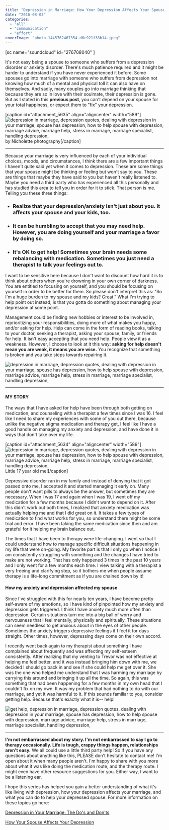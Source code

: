 ```yaml
---
title: "Depression in Marriage: How Your Depression Affects Your Spouse"
date: "2016-08-03"
categories: 
  - "all"
  - "communication"
  - "effort"
coverImage: "photo-1445762467354-d6c921f33b14.jpeg"
---
```


\[sc name="soundcloud" id="276708040" \]

It's not easy being a spouse to someone who suffers from a depression disorder or anxiety disorder. There's much patience required and it might be harder to understand if you have never experienced it before. Some spouses go into marriage with someone who suffers from depression not knowing how much of a mental and physical toll it can also have on themselves. And sadly, many couples go into marriage thinking that because they are so in love with their soulmate, their depression is gone. But as I stated in this **previous post**, you can't depend on your spouse for your total happiness, or expect them to "fix" your depression.

\[caption id="attachment\_5635" align="aligncenter" width="589"\]![depression in marriage, depression quotes, dealing with depression in your marriage, spouse has depression, how to help spouse with depression, marriage advice, marriage help, stress in marriage, marriage specialist, handling depression, ](/images/IMG_0074.jpg) by Nicholette photography\[/caption\]

* * *

Because your marriage is very influenced by each of your individual choices, moods, and circumstances, I think there are a few important things I haven't quite said yet when it comes to depression. These are some things that your spouse might be thinking or feeling but won't say to you. These are things that maybe they have said to you but haven't really listened to. Maybe you need a third party who has experienced all this personally and has studied this area to tell you in order for it to stick. That person is me. Telling you these three things:

- ### Realize that your depression/anxiety isn't just about you. It affects your spouse and your kids, too.
    

- ### It can be humbling to accept that you may need help. However, you are doing yourself and your marriage a favor by doing so.
    

- ### It's OK to get help! Sometimes your brain needs some rebalancing with medication. Sometimes you just need a therapist to talk your feelings out to.
    

I want to be sensitive here because I don't want to discount how hard it is to think about others when you're drowning in your own corner of darkness. You are entitled to focusing on yourself, and you should be focusing on yourself in order to be better for them. So please don't interpret this as: "So I'm a huge burden to my spouse and my kids? Great." What I'm trying to help point out instead, is that you gotta do something about managing your depression at some point.

Management could be finding new hobbies or interest to be involved in, reprioritizing your responsibilities, doing more of what makes you happy, and/or asking for help. Help can come in the form of reading books, talking to your doctor, seeking a therapist, asking your spouse, family, or friends for help. It isn't easy accepting that you need help. People view it as a weakness. However, I choose to look at it this way: **asking for help doesn't mean you are weak, it means you are wise.** You recognize that something is broken and you take steps towards repairing it.

![depression in marriage, depression quotes, dealing with depression in your marriage, spouse has depression, how to help spouse with depression, marriage advice, marriage help, stress in marriage, marriage specialist, handling depression, ](/images/IMG_0602.jpg)

* * *

#### MY STORY

The ways that I have asked for help have been through both getting on medication, and counseling with a therapist a few times since I was 16. I feel like I need to share my experiences with some of you out there, because unlike the negative stigma medication and therapy get, I feel like I have a good handle on managing my anxiety and depression, and have done it in ways that don't take over my life.

\[caption id="attachment\_5634" align="aligncenter" width="589"\]![depression in marriage, depression quotes, dealing with depression in your marriage, spouse has depression, how to help spouse with depression, marriage advice, marriage help, stress in marriage, marriage specialist, handling depression, ](/images/102.jpg) Little 17 year old me!\[/caption\]

Depressive disorder ran in my family and instead of denying that it got passed onto me, I accepted it and started managing it early on. Many people don't want pills to always be the answer, but sometimes they are necessary. When I was 17 and again when I was 19, I went off my medication for a few months because I didn't want to depend on it. After this didn't work out both times, I realized that anxiety medication was actually helping me and that I did great on it. It takes a few types of medication to find what works for you, so understand there might be some trial and error. I have been taking the same medication since then and am grateful for it helping my brain balance out.

The times that I have been to therapy were life-changing. I went so that I could understand how to manage specific difficult situations happening in my life that were on-going. My favorite part is that I only go when I notice I am consistently struggling with something and the changes I have tried to make are not working. That has only happened 3 times in the past 10 years and I only went for a few months each time. I view talking with a therapist a very freeing and clarifying step, so it bothers me when people assume therapy is a life-long commitment as if you are chained down by it!

#### How my anxiety and depression affected my spouse

Since I've struggled with this for nearly ten years, I have become pretty self-aware of my emotions, so I have kind of pinpointed how my anxiety and depression gets triggered. I think I have anxiety much more often than depression. Certain situations turn me into a big ball of worry and nervousness that I feel mentally, physically and spiritually. These situations can seem needless to get anxious about in the eyes of other people. Sometimes the anxiety triggers depressive feelings if I feel it for days straight. Other times, however, depressing days come on their own accord.

I recently went back again to my therapist about something I have complained about frequently and was affecting my self-esteem consistently. After realizing that my venting to Trevor was not effective at helping me feel better, and it was instead bringing him down with me, we decided I should go back in and see if she could help me get over it. She was the one who helped me understand that I was harming my marriage by carrying this around and bringing it up all the time. So again, this was something that had been happening for a few months in my own head that I couldn't fix on my own. It was my problem that had nothing to do with our marriage, and yet it was harmful to it. If this sounds familiar to you, consider getting help. Because that's exactly what it is-- help!

![get help, depression in marriage, depression quotes, dealing with depression in your marriage, spouse has depression, how to help spouse with depression, marriage advice, marriage help, stress in marriage, marriage specialist, handling depression, ](/images/IMG_0429.jpg)

* * *

**I'm not embarrassed about my story. I'm not embarrassed to say I go to therapy occasionally. Life is tough, crappy things happen, relationships aren't easy.** We all could use a little third party help! So if you have any questions about anything like this, PLEASE don't hesitate to contact me! I'm open about it when many people aren't. I'm happy to share with you more about what it was like doing the medication route, and the therapy route. I might even have other resource suggestions for you. Either way, I want to be a listening ear.

I hope this series has helped you gain a better understanding of what it's like living with depression, how your depression affects your marriage, and what you can do to help your depressed spouse. For more information on these topics go here:

[Depression in Your Marriage: The Do's and Don'ts](http://freshlymarried.com/depression-in-your-marriage-the-dos-and-donts/)

[How Your Spouse Affects Your Depression](http://freshlymarried.com/depression-in-marriage-how-your-spouse-affects-your-depression/)
